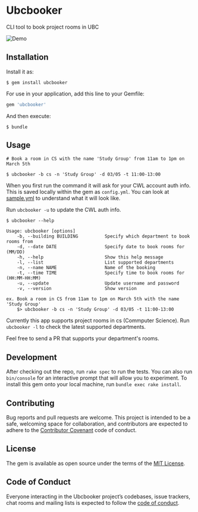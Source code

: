 # Ubcbooker

CLI tool to book project rooms in UBC

![Demo](https://i.imgur.com/UhT9zKJ.gif)

## Installation

Install it as:

    $ gem install ubcbooker

For use in your application, add this line to your Gemfile:

```ruby
gem 'ubcbooker'
```

And then execute:

    $ bundle

## Usage

```
# Book a room in CS with the name 'Study Group' from 11am to 1pm on March 5th

$ ubcbooker -b cs -n 'Study Group' -d 03/05 -t 11:00-13:00
```

When you first run the command it will ask for your CWL account auth info. This is saved locally within the gem as `config.yml`. You can look at [sample.yml](https://github.com/jumbosushi/ubcbooker/blob/master/lib/ubcbooker/sample.yml) to understand what it will look like.

Run `ubcbooker -u` to update the CWL auth info.

```
$ ubcbooker --help

Usage: ubcbooker [options]
    -b, --building BUILDING          Specify which department to book rooms from
    -d, --date DATE                  Specify date to book rooms for (MM/DD)
    -h, --help                       Show this help message
    -l, --list                       List supported departments
    -n, --name NAME                  Name of the booking
    -t, --time TIME                  Specify time to book rooms for (HH:MM-HH:MM)
    -u, --update                     Update username and password
    -v, --version                    Show version

ex. Book a room in CS from 11am to 1pm on March 5th with the name 'Study Group'
    $> ubcbooker -b cs -n 'Study Group' -d 03/05 -t 11:00-13:00
```

Currently this app supports project rooms in cs (Commputer Science). Run `ubcbooker -l` to check the latest supported departments.

Feel free to send a PR that supports your department's rooms.

## Development

After checking out the repo, run `rake spec` to run the tests. You can also run `bin/console` for an interactive prompt that will allow you to experiment. To install this gem onto your local machine, run `bundle exec rake install`.

## Contributing

Bug reports and pull requests are welcome. This project is intended to be a safe, welcoming space for collaboration, and contributors are expected to adhere to the [Contributor Covenant](http://contributor-covenant.org) code of conduct.

## License

The gem is available as open source under the terms of the [MIT License](https://opensource.org/licenses/MIT).

## Code of Conduct

Everyone interacting in the Ubcbooker project’s codebases, issue trackers, chat rooms and mailing lists is expected to follow the [code of conduct](https://github.com/jumbosushi/ubcbooker/blob/master/CODE_OF_CONDUCT.md).
